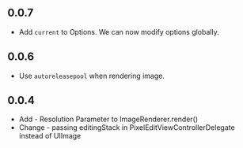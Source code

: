 ## 0.0.7

- Add `current` to Options. We can now modify options globally.

## 0.0.6

- Use `autoreleasepool` when rendering image.

## 0.0.4

- Add - Resolution Parameter to ImageRenderer.render()
- Change - passing editingStack in PixelEditViewControllerDelegate instead of UIImage
